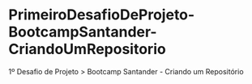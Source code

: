 # PrimeiroDesafioDeProjeto-BootcampSantander-CriandoUmRepositorio
1º Desafio de Projeto > Bootcamp Santander - Criando um Repositório

